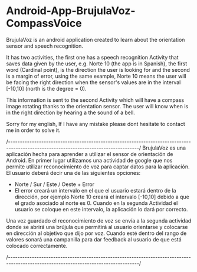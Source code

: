 # Android-App-BrujulaVoz-CompassVoice

BrujulaVoz is an android application created to learn about the orientation sensor and speech recognition. 

It has two activities, the first one has a speech recognition Activity that saves data given by the user, e.g. Norte 10 (the app is in 
Spanish), the first word (Cardinal point), is the direction the user is looking for and the second is a margin of error, using the same
example, Norte 10 means the user will be facing the right direction when the sensor's values are in  the interval [-10,10] (north is the degree = 0). 

This information is sent to the second Activity which will have a compass image rotating thanks to the orientation sensor. 
The user will know when is in the right direction by hearing a the sound of a bell.

Sorry for my english, If I have any mistake please dont hesitate to contact me in order to solve it.

/-------------------------------------------------------------------------------------------------------------------------------------/
BrujulaVoz es una aplicación hecha para aprender a utilizar el sensor de orientación de Android. En primer lugar utilizamos una
actividad de google que nos permite utilizar reconocimiento de voz para captar datos para la aplicación. El usuario deberá decir una
de las siguientes opciones:
  - Norte / Sur / Este / Oeste + Error 
  - El error creará un intervalo en el que el usuario estará dentro de la dirección, por ejemplo Norte 10 creará el intervalo 
    [-10,10] debido a que el grado asociado al norte es 0. Cuando en la segunda Actividad el usuario se coloque en este intervalo,
    la aplicación lo dará por correcto.

Una vez guardado el reconocimiento de voz se envía a la segunda actividad donde se abrirá una brújula que permitirá al usuario 
orientarse y colocarse en dirección al objetivo que dijo por voz. Cuando esté dentro del rango de valores sonará una campanilla
para dar feedback al usuario de que está colocado correctamente.

/-------------------------------------------------------------------------------------------------------------------------------------/


